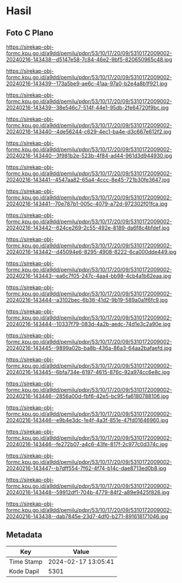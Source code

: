 # Hasil

## Foto C Plano

https://sirekap-obj-formc.kpu.go.id/a9dd/pemilu/pdpr/53/10/17/20/09/5310172009002-20240216-143438--d5147e58-7c84-46e2-9bf5-820650965c48.jpg

https://sirekap-obj-formc.kpu.go.id/a9dd/pemilu/pdpr/53/10/17/20/09/5310172009002-20240216-143439--173a5be9-ae6c-41aa-97a0-b2e4a8b1f921.jpg

https://sirekap-obj-formc.kpu.go.id/a9dd/pemilu/pdpr/53/10/17/20/09/5310172009002-20240216-143439--38e546c7-514f-44e1-95db-2fe64720f9bc.jpg

https://sirekap-obj-formc.kpu.go.id/a9dd/pemilu/pdpr/53/10/17/20/09/5310172009002-20240216-143440--4de56244-c629-4ec1-ba4e-d3c667e612f2.jpg

https://sirekap-obj-formc.kpu.go.id/a9dd/pemilu/pdpr/53/10/17/20/09/5310172009002-20240216-143440--3f981b2e-523b-4f84-ad44-961d3d944930.jpg

https://sirekap-obj-formc.kpu.go.id/a9dd/pemilu/pdpr/53/10/17/20/09/5310172009002-20240216-143441--4547aa82-65a4-4ccc-8e45-721b30fe3647.jpg

https://sirekap-obj-formc.kpu.go.id/a9dd/pemilu/pdpr/53/10/17/20/09/5310172009002-20240216-143441--70e787b1-005c-4079-a72d-972302f01fca.jpg

https://sirekap-obj-formc.kpu.go.id/a9dd/pemilu/pdpr/53/10/17/20/09/5310172009002-20240216-143442--624ce269-2c55-492e-8189-da6f8c4bfdef.jpg

https://sirekap-obj-formc.kpu.go.id/a9dd/pemilu/pdpr/53/10/17/20/09/5310172009002-20240216-143442--d45094e6-8295-4908-8222-6ca000dde449.jpg

https://sirekap-obj-formc.kpu.go.id/a9dd/pemilu/pdpr/53/10/17/20/09/5310172009002-20240216-143443--ea6c7f05-247c-4aa4-bb98-4cb4a1b62eaa.jpg

https://sirekap-obj-formc.kpu.go.id/a9dd/pemilu/pdpr/53/10/17/20/09/5310172009002-20240216-143444--a3102bec-6b36-41d2-9b19-589a0a1f6fc9.jpg

https://sirekap-obj-formc.kpu.go.id/a9dd/pemilu/pdpr/53/10/17/20/09/5310172009002-20240216-143444--10337f79-083d-4a2b-aedc-74d1e3c2a90e.jpg

https://sirekap-obj-formc.kpu.go.id/a9dd/pemilu/pdpr/53/10/17/20/09/5310172009002-20240216-143445--9899a02b-ba8b-436a-86a3-64aa2bafaefd.jpg

https://sirekap-obj-formc.kpu.go.id/a9dd/pemilu/pdpr/53/10/17/20/09/5310172009002-20240216-143445--6bfa734e-6197-4615-876c-92a974cc6e8c.jpg

https://sirekap-obj-formc.kpu.go.id/a9dd/pemilu/pdpr/53/10/17/20/09/5310172009002-20240216-143446--2856a00d-fbf6-42e5-bc95-fa6180788106.jpg

https://sirekap-obj-formc.kpu.go.id/a9dd/pemilu/pdpr/53/10/17/20/09/5310172009002-20240216-143446--e9b4e3dc-1e4f-4a3f-851e-47fd01646960.jpg

https://sirekap-obj-formc.kpu.go.id/a9dd/pemilu/pdpr/53/10/17/20/09/5310172009002-20240216-143446--fe272b07-a4c6-43fe-817f-2c977c0d374c.jpg

https://sirekap-obj-formc.kpu.go.id/a9dd/pemilu/pdpr/53/10/17/20/09/5310172009002-20240216-143447--b7dff554-7f62-4f74-b14c-dae8713ed0b8.jpg

https://sirekap-obj-formc.kpu.go.id/a9dd/pemilu/pdpr/53/10/17/20/09/5310172009002-20240216-143448--59912df1-704b-4779-84f2-a89e9425f826.jpg

https://sirekap-obj-formc.kpu.go.id/a9dd/pemilu/pdpr/53/10/17/20/09/5310172009002-20240216-143438--dab7845e-23d7-4df0-b271-891618171046.jpg


## Metadata

| Key        | Value               |
| ---------- | ------------------- |
| Time Stamp | 2024-02-17 13:05:41 |
| Kode Dapil | 5301                |



